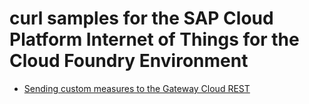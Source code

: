 # curl samples for the SAP Cloud Platform Internet of Things for the Cloud Foundry Environment

* [Sending custom measures to the Gateway Cloud REST](./send-gateway-cloud-rest-custom-measure)
